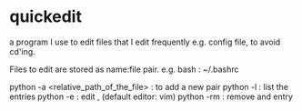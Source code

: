 # quickedit
a program I use to edit files that I edit frequently e.g. config file, to avoid cd'ing.

Files to edit are stored as name:file pair.
e.g. bash : ~/.bashrc

python -a <name> <relative_path_of_the_file>   : to add a new pair
python -l                              : list the entries
python -e <name>                       : edit <name>, (default editor: vim)
python -rm <name>                      : remove and entry
